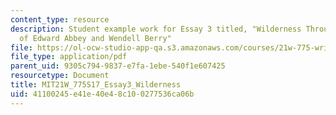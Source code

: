 ```yaml
---
content_type: resource
description: Student example work for Essay 3 titled, "Wilderness Through the Eyes
  of Edward Abbey and Wendell Berry"
file: https://ol-ocw-studio-app-qa.s3.amazonaws.com/courses/21w-775-writing-about-nature-and-environmental-issues-spring-2017/41100245e41e40e48c100277536ca06b_MIT21W_775S17_Essay3_Wilderness.pdf
file_type: application/pdf
parent_uid: 9305c794-9837-e7fa-1ebe-540f1e607425
resourcetype: Document
title: MIT21W_775S17_Essay3_Wilderness
uid: 41100245-e41e-40e4-8c10-0277536ca06b
---
```

